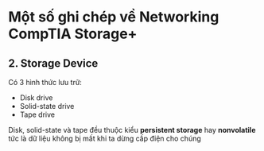 # Một số ghi chép về Networking CompTIA Storage+

## 2. Storage Device

Có 3 hình thức lưu trữ:
  * Disk drive
  * Solid-state drive
  * Tape drive

Disk, solid-state và tape đều thuộc kiểu **persistent storage** hay **nonvolatile** tức là dữ liệu không bị mất khi ta dừng cấp điện cho chúng
